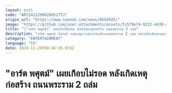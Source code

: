```yaml
---
layout: post
code: "ART2411290826HS17TJ"
origin_url: "https://www.sanook.com/news/9654926/"
image: "https://github.com/user-attachments/assets/fc579e74-9222-4430-ac44-90f7d47fbc21"
title: "\"อาร์ต พศุตม์\" เผยเกือบไม่รอด หลังเกิดเหตุก่อสร้าง ถนนพระราม 2 ถล่ม"
description: "อาร์ต พศุตม์ เริ่มกลัว หลังเหตุการณ์การก่อสร้างถนนพระราม 2 ถล่ม เพราะต้องขับผ่านทุกวัน เคราะห์ดีที่เมื่อคืนนี้หนีออกสายสี่"
category: "ENTERTAINMENT"
language: "th"
date: 2024-11-29T08:46:16.874Z
---
```


# "อาร์ต พศุตม์" เผยเกือบไม่รอด หลังเกิดเหตุก่อสร้าง ถนนพระราม 2 ถล่ม